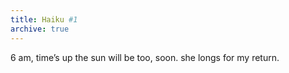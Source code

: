 ```yaml
---
title: Haiku #1
archive: true    
---
```

6 am, time’s up
the sun will be too, soon. she 
longs for my return.